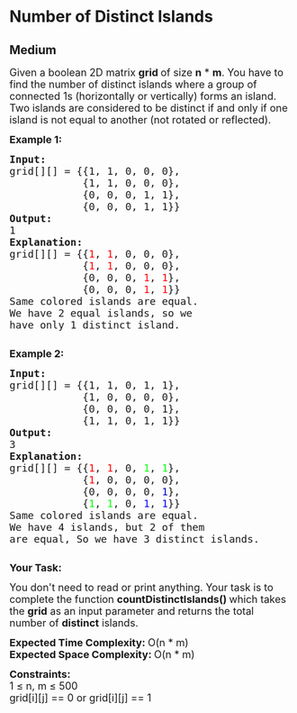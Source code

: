 # Number of Distinct Islands
## Medium
<div class="problems_problem_content__Xm_eO"><p><span style="font-size:18px">Given a boolean 2D matrix <strong>grid&nbsp;</strong>of size <strong>n</strong> * <strong>m</strong>. You have to find the number of distinct islands where a group of connected 1s (horizontally or vertically) forms an island. Two islands are considered to be distinct if and only if one island is not equal to another (not rotated or reflected).</span></p>

<p><strong><span style="font-size:18px">Example 1:</span></strong></p>

<pre><span style="font-size:18px"><strong>Input:</strong></span>
<span style="font-size:18px">grid[][] = {{1, 1, 0, 0, 0},
            {1, 1, 0, 0, 0},
            {0, 0, 0, 1, 1},
            {0, 0, 0, 1, 1}}</span>
<span style="font-size:18px"><strong>Output:</strong></span>
<span style="font-size:18px">1</span>
<span style="font-size:18px"><strong>Explanation:</strong></span>
<span style="font-size:18px">grid[][] = {{<span style="color: rgb(255, 0, 0); --darkreader-inline-color: #e10602;" data-darkreader-inline-color="">1</span>, <span style="color: rgb(255, 0, 0); --darkreader-inline-color: #e10602;" data-darkreader-inline-color="">1</span>, 0, 0, 0}, 
&nbsp;           {<span style="color: rgb(255, 0, 0); --darkreader-inline-color: #e10602;" data-darkreader-inline-color="">1</span>, <span style="color: rgb(255, 0, 0); --darkreader-inline-color: #e10602;" data-darkreader-inline-color="">1</span>, 0, 0, 0}, 
&nbsp;           {0, 0, 0, <span style="color: rgb(255, 0, 0); --darkreader-inline-color: #e10602;" data-darkreader-inline-color="">1</span>, <span style="color: rgb(255, 0, 0); --darkreader-inline-color: #e10602;" data-darkreader-inline-color="">1</span>}, 
&nbsp;           {0, 0, 0, <span style="color: rgb(255, 0, 0); --darkreader-inline-color: #e10602;" data-darkreader-inline-color="">1</span>, <span style="color: rgb(255, 0, 0); --darkreader-inline-color: #e10602;" data-darkreader-inline-color="">1</span>}}
Same colored islands are equal.
We have 2 equal islands, so we 
have only 1 distinct island.</span>

</pre>

<p><strong><span style="font-size:18px">Example 2:</span></strong></p>

<pre><span style="font-size:18px"><strong>Input:</strong></span>
<span style="font-size:18px">grid[][] = {{1, 1, 0, 1, 1},
&nbsp;           {1, 0, 0, 0, 0},
&nbsp;           {0, 0, 0, 0, 1},
&nbsp;           {1, 1, 0, 1, 1}}</span>
<span style="font-size:18px"><strong>Output:</strong></span>
<span style="font-size:18px">3</span>
<span style="font-size:18px"><strong>Explanation:
</strong>grid[][] = {{<span style="color: rgb(255, 0, 0); --darkreader-inline-color: #e10602;" data-darkreader-inline-color="">1</span>, <span style="color: rgb(255, 0, 0); --darkreader-inline-color: #e10602;" data-darkreader-inline-color="">1</span>, 0, <span style="color: rgb(0, 255, 0); --darkreader-inline-color: #24f715;" data-darkreader-inline-color="">1</span>, <span style="color: rgb(0, 255, 0); --darkreader-inline-color: #24f715;" data-darkreader-inline-color="">1</span>}, 
&nbsp;           {<span style="color: rgb(255, 0, 0); --darkreader-inline-color: #e10602;" data-darkreader-inline-color="">1</span>, 0, 0, 0, 0}, 
&nbsp;           {0, 0, 0, 0, <span style="color: rgb(0, 0, 205); --darkreader-inline-color: #5188e8;" data-darkreader-inline-color="">1</span>}, 
&nbsp;           {<span style="color: rgb(0, 255, 0); --darkreader-inline-color: #24f715;" data-darkreader-inline-color="">1</span>, <span style="color: rgb(0, 255, 0); --darkreader-inline-color: #24f715;" data-darkreader-inline-color="">1</span>, 0, <span style="color: rgb(0, 0, 255); --darkreader-inline-color: #2c6fe3;" data-darkreader-inline-color="">1</span>, <span style="color: rgb(0, 0, 255); --darkreader-inline-color: #2c6fe3;" data-darkreader-inline-color="">1</span>}}</span>
<span style="font-size:18px">Same colored islands are equal.
We have 4 islands, but 2 of them
are equal, So we have 3 distinct islands.</span>

</pre>

<p><span style="font-size:18px"><strong>Your Task:</strong></span></p>

<p><span style="font-size:18px">You don't need to read or print anything. Your task is to complete the function <strong>countDistinctIslands()&nbsp;</strong>which takes the <strong>grid</strong> as an input parameter and returns the total number of <strong>distinct</strong> islands.</span></p>

<p><span style="font-size:18px"><strong>Expected Time Complexity:&nbsp;</strong>O(n * m)<br>
<strong>Expected Space Complexity:&nbsp;</strong>O(n * m)</span></p>

<p><span style="font-size:18px"><strong>Constraints:</strong><br>
1 ≤ n, m ≤ 500<br>
grid[i][j] == 0 or grid[i][j] == 1</span></p>

<ul>
</ul>
</div>